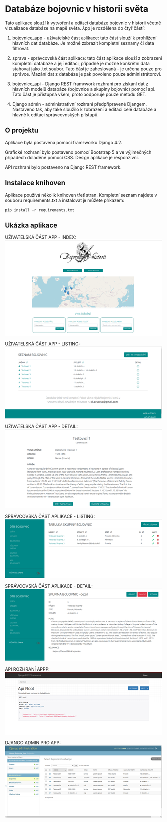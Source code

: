 
# Databáze bojovnic v historii světa

Tato aplikace slouží k vytvoření a editaci databáze bojovnic v historii včetně vizualizace databáze na mapě světa. App je rozdělena do čtyř částí: 

1. bojovnice_app - uživatelské část aplikace: tato část slouží k prohlížení hlavních dat databáze. Je možné zobrazit kompletní seznamy či data filtrovat.

2. sprava - správcovská část aplikace: tato část aplikace slouží z zobrazení kompletní databáze a její editaci, případně je možné konkrétní data stahovat jako .txt soubor. Tato část je zaheslovaná - je určena pouze pro správce. Mazání dat z databáze je pak povoleno pouze administrátorovi.

3. bojovnice_api - Django REST framework rozhraní pro získání dat z hlavních modelů databáze (bojovnice a skupiny bojovnic) pomocí api. Tato část je přístupná všem, proto podporuje pouze metodu GET.

4. Django admin - administrativní rozhraní předpřipravené Djangem. Nastaveno tak, aby také sloužilo k zobrazení a editaci celé databáze a hlavně k editaci správcovnských přístupů. 


## O projektu

Aplikace byla postavena pomocí frameworku Django 4.2.

Grafické rozhraní bylo postaveno pomocí Bootstrap 5 a ve výjimečných případech doladěné pomocí CSS. Design aplikace je responzivní. 

API rozhraní bylo postaveno na Django REST framework. 
## Instalace knihoven

Aplikace používá několik knihoven třetí stran. Kompletní seznam najdete v souboru requirements.txt a instalovat je můžete příkazem:

    pip install -r requirements.txt
## Ukázka aplikace

UŽIVATELSKÁ ČÁST APP - INDEX:
![Screenshot index](static/screens/bojovnice_app_index.png)

UŽIVATELSKÁ ČÁST APP - LISTING:
![Screenshot listing](static/screens/bojovnice_app_listing.png)

UŽIVATELSKÁ ČÁST APP - DETAIL:
![Screenshot detail](static/screens/bojovnice_app_detail.png)

SPRÁVCOVSKÁ ČÁST APLIKACE - LISTING:
![Screenshot sprava_listing](static/screens/sprava_listing.png)

SPRÁVCOVSKÁ ČÁST APLIKACE - DETAIL:
![Screenshot sprava_detail](static/screens/sprava_detail.png)

API ROZHRANÍ APPP: 
![Screenshot api](static/screens/bojovnice_api.png)

DJANGO ADMIN PRO APP:
![Screenshot django_admin](static/screens/admin.png)